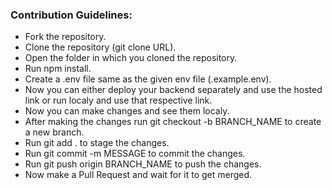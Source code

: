 <h3>Contribution Guidelines:</h3>

<ul>
    <li>Fork the repository.</li>
    <li>Clone the repository (git clone URL).</li>
    <li>Open the folder in which you cloned the repository.</li>
    <li>Run npm install.</li>
    <li>Create a .env file same as the given env file (.example.env).</li>
    <li>Now you can either deploy your backend separately and use the hosted link or run localy and use that respective link.</li>
    <li>Now you can make changes and see them localy.</li>
    <li>After making the changes run git checkout -b BRANCH_NAME to create a new branch.</li>
    <li>Run git add . to stage the changes.</li>
    <li>Run git commit -m MESSAGE to commit the changes.</li>
    <li>Run git push origin BRANCH_NAME to push the changes.</li>
    <li>Now make a Pull Request and wait for it to get merged.</li>
</ul>

